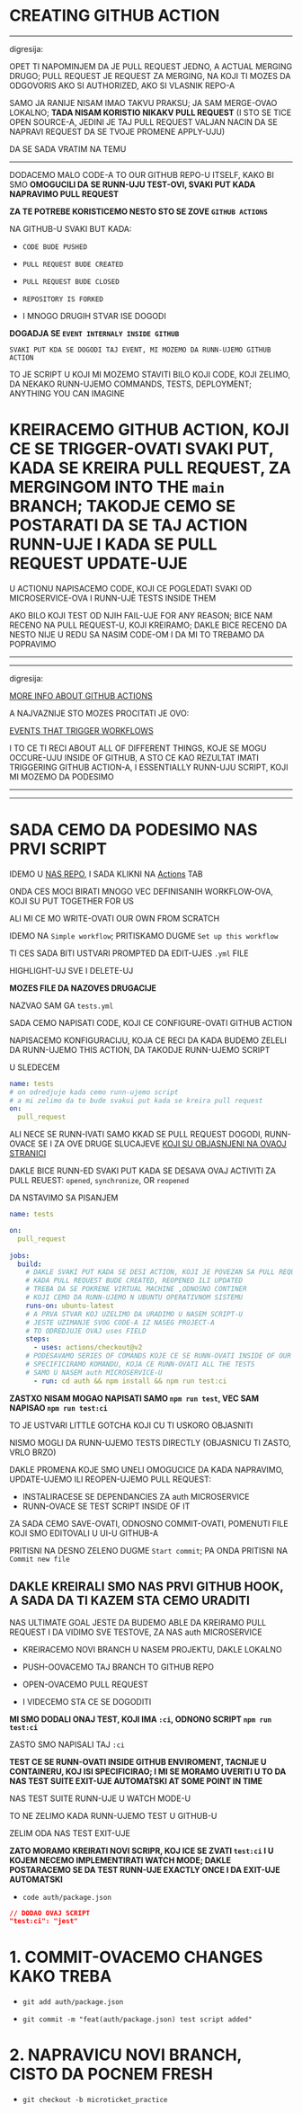 # CREATING GITHUB ACTION

***

digresija:

OPET TI NAPOMINJEM DA JE PULL REQUEST JEDNO, A ACTUAL MERGING DRUGO; PULL REQUEST JE REQUEST ZA MERGING, NA KOJI TI MOZES DA ODGOVORIS AKO SI AUTHORIZED, AKO SI VLASNIK REPO-A

SAMO JA RANIJE NISAM IMAO TAKVU PRAKSU; JA SAM MERGE-OVAO LOKALNO; **TADA NISAM KORISTIO NIKAKV PULL REQUEST** (I STO SE TICE OPEN SOURCE-A, JEDINI JE TAJ PULL REQUEST VALJAN NACIN DA SE NAPRAVI REQUEST DA SE TVOJE PROMENE APPLY-UJU)

DA SE SADA VRATIM NA TEMU

***

DODACEMO MALO CODE-A TO OUR GITHUB REPO-U ITSELF, KAKO BI SMO **OMOGUCILI DA SE RUNN-UJU TEST-OVI, SVAKI PUT KADA NAPRAVIMO PULL REQUEST**

**ZA TE POTREBE KORISTICEMO NESTO STO SE ZOVE `GITHUB ACTIONS`**

NA GITHUB-U SVAKI BUT KADA:

- `CODE BUDE PUSHED`

- `PULL REQUEST BUDE CREATED`

- `PULL REQUEST BUDE CLOSED`

- `REPOSITORY IS FORKED`

- I MNOGO DRUGIH STVAR ISE DOGODI

**DOGADJA SE `EVENT INTERNALY INSIDE GITHUB`**

`SVAKI PUT KDA SE DOGODI TAJ EVENT, MI MOZEMO DA RUNN-UJEMO GITHUB ACTION`

TO JE SCRIPT U KOJI MI MOZEMO STAVITI BILO KOJI CODE, KOJI ZELIMO, DA NEKAKO RUNN-UJEMO COMMANDS, TESTS, DEPLOYMENT; ANYTHING YOU CAN IMAGINE

# KREIRACEMO GITHUB ACTION, KOJI CE SE TRIGGER-OVATI SVAKI PUT, KADA SE KREIRA PULL REQUEST, ZA MERGINGOM INTO THE `main` BRANCH; TAKODJE CEMO SE POSTARATI DA SE TAJ ACTION RUNN-UJE I KADA SE PULL REQUEST UPDATE-UJE

U ACTIONU NAPISACEMO CODE, KOJI CE POGLEDATI SVAKI OD MICROSERVICE-OVA I RUNN-UJE TESTS INSIDE THEM

AKO BILO KOJI TEST OD NJIH FAIL-UJE FOR ANY REASON; BICE NAM RECENO NA PULL REQUEST-U, KOJI KREIRAMO; DAKLE BICE RECENO DA NESTO NIJE U REDU SA NASIM CODE-OM I DA MI TO TREBAMO DA POPRAVIMO

***
***

digresija:

[MORE INFO ABOUT GITHUB ACTIONS](https://docs.github.com/en/actions)

A NAJVAZNIJE STO MOZES PROCITATI JE OVO:

[EVENTS THAT TRIGGER WORKFLOWS](https://docs.github.com/en/actions/reference/events-that-trigger-workflows)

I TO CE TI RECI ABOUT ALL OF DIFFERENT THINGS, KOJE SE MOGU OCCURE-UJU INSIDE OF GITHUB, A STO CE KAO REZULTAT IMATI TRIGGERING GITHUB ACTION-A, I ESSENTIALLY RUNN-UJU SCRIPT, KOJI MI MOZEMO DA PODESIMO

***
***

# SADA CEMO DA PODESIMO NAS PRVI SCRIPT

IDEMO U [NAS REPO](https://github.com/Rade58/microticket), I SADA KLIKNI NA [Actions](https://github.com/Rade58/microticket/actions/new) TAB

ONDA CES MOCI BIRATI MNOGO VEC DEFINISANIH WORKFLOW-OVA, KOJI SU PUT TOGETHER FOR US

ALI MI CE MO WRITE-OVATI OUR OWN FROM SCRATCH

IDEMO NA `Simple workflow`; PRITISKAMO DUGME `Set up this workflow`

TI CES SADA BITI USTVARI PROMPTED DA EDIT-UJES `.yml` FILE

HIGHLIGHT-UJ SVE I DELETE-UJ

**MOZES FILE DA NAZOVES DRUGACIJE**

NAZVAO SAM GA `tests.yml`

SADA CEMO NAPISATI CODE, KOJI CE CONFIGURE-OVATI GITHUB ACTION

NAPISACEMO KONFIGURACIJU, KOJA CE RECI DA KADA BUDEMO ZELELI DA RUNN-UJEMO THIS ACTION, DA TAKODJE RUNN-UJEMO SCRIPT

U SLEDECEM

```yml
name: tests
# on odredjuje kada cemo runn-ujemo script
# a mi zelimo da to bude svakui put kada se kreira pull request
on:
  pull_request
```

ALI NECE SE RUNN-IVATI SAMO KKAD SE PULL REQUEST DOGODI, RUNN-OVACE SE I ZA OVE DRUGE SLUCAJEVE [KOJI SU OBJASNJENI NA OVAOJ STRANICI](https://docs.github.com/en/actions/reference/events-that-trigger-workflows#pull_request)

DAKLE BICE RUNN-ED SVAKI PUT KADA SE DESAVA OVAJ ACTIVITI ZA PULL REUEST: `opened`, `synchronize`, OR `reopened`

DA NSTAVIMO SA PISANJEM

```yml
name: tests

on:
  pull_request
  
jobs:
  build:
    # DAKLE SVAKI PUT KADA SE DESI ACTION, KOJI JE POVEZAN SA PULL REQUEST
    # KADA PULL REQUEST BUDE CREATED, REOPENED ILI UPDATED 
    # TREBA DA SE POKRENE VIRTUAL MACHINE ,ODNOSNO CONTINER
    # KOJI CEMO DA RUNN-UJEMO N UBUNTU OPERATIVNOM SISTEMU
    runs-on: ubuntu-latest
    # A PRVA STVAR KOJ UZELIMO DA URADIMO U NASEM SCRIPT-U
    # JESTE UZIMANJE SVOG CODE-A IZ NASEG PROJECT-A
    # TO ODREDJUJE OVAJ uses FIELD    
    steps:
      - uses: actions/checkout@v2
    # PODESAVAMO SERIES OF COMANDS KOJE CE SE RUNN-OVATI INSIDE OF OUR PROJECT
    # SPECIFICIRAMO KOMANDU, KOJA CE RUNN-OVATI ALL THE TESTS
    # SAMO U NASEM auth MICROSERVICE-U
      - run: cd auth && npm install && npm run test:ci
```

**ZASTXO NISAM MOGAO NAPISATI SAMO `npm run test`, VEC SAM NAPISAO `npm run test:ci`**

TO JE USTVARI LITTLE GOTCHA KOJI CU TI USKORO OBJASNITI

NISMO MOGLI DA RUNN-UJEMO TESTS DIRECTLY (OBJASNICU TI ZASTO, VRLO BRZO)

DAKLE PROMENA KOJE SMO UNELI OMOGUCICE DA KADA NAPRAVIMO, UPDATE-UJEMO ILI REOPEN-UJEMO PULL REQUEST:

- INSTALIRACESE SE DEPENDANCIES ZA auth MICROSERVICE
- RUNN-OVACE SE TEST SCRIPT INSIDE OF IT

ZA SADA CEMO SAVE-OVATI, ODNOSNO COMMIT-OVATI, POMENUTI FILE KOJI SMO EDITOVALI U UI-U GITHUB-A

PRITISNI NA DESNO ZELENO DUGME `Start commit`; PA ONDA PRITISNI NA `Commit new file`

## DAKLE KREIRALI SMO NAS PRVI GITHUB HOOK, A SADA DA TI KAZEM STA CEMO URADITI

NAS ULTIMATE GOAL JESTE DA BUDEMO ABLE DA KREIRAMO PULL REQUEST I DA VIDIMO SVE TESTOVE, ZA NAS auth MICROSERVICE

- KREIRACEMO NOVI BRANCH U NASEM PROJEKTU, DAKLE LOKALNO

- PUSH-OOVACEMO TAJ BRANCH TO GITHUB REPO

- OPEN-OVACEMO PULL REQUEST

- I VIDECEMO STA CE SE DOGODITI

**MI SMO DODALI ONAJ TEST, KOJI IMA `:ci`, ODNONO SCRIPT `npm run test:ci`**

ZASTO SMO NAPISALI TAJ `:ci`

**TEST CE SE RUNN-OVATI INSIDE GITHUB ENVIROMENT, TACNIJE U CONTAINERU, KOJ ISI SPECIFICIRAO; I MI SE MORAMO UVERITI U TO DA NAS TEST SUITE EXIT-UJE AUTOMATSKI AT SOME POINT IN TIME**

NAS TEST SUITE RUNN-UJE U WATCH MODE-U

TO NE ZELIMO KADA RUNN-UJEMO TEST U GITHUB-U

ZELIM ODA NAS TEST EXIT-UJE

**ZATO MORAMO KREIRATI NOVI SCRIPR, KOJ ICE SE ZVATI `test:ci` I U KOJEM NECEMO IMPLEMENTIRATI WATCH MODE; DAKLE POSTARACEMO SE DA TEST RUNN-UJE EXACTLY ONCE I DA EXIT-UJE AUTOMATSKI**

- `code auth/package.json`

```json
// DODAO OVAJ SCRIPT
"test:ci": "jest"
```

# 1. COMMIT-OVACEMO CHANGES KAKO TREBA

- `git add auth/package.json`

- `git commit -m "feat(auth/package.json) test script added"`

# 2. NAPRAVICU NOVI BRANCH, CISTO DA POCNEM FRESH

- `git checkout -b microticket_practice`


